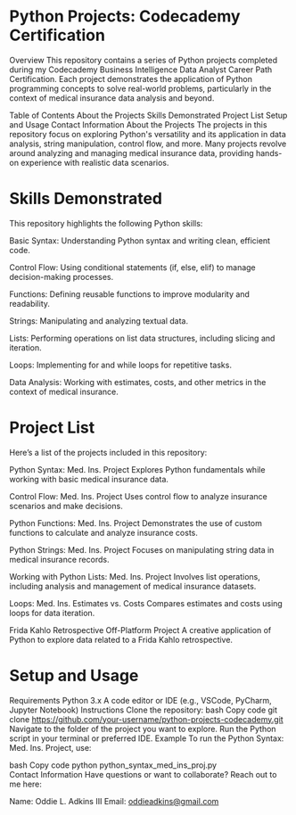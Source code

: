 # Python Projects: Codecademy Certification

Overview
This repository contains a series of Python projects completed during my Codecademy Business Intelligence Data Analyst Career Path Certification. Each project demonstrates the application of Python programming concepts to solve real-world problems, particularly in the context of medical insurance data analysis and beyond.

Table of Contents
About the Projects
Skills Demonstrated
Project List
Setup and Usage
Contact Information
About the Projects
The projects in this repository focus on exploring Python's versatility and its application in data analysis, string manipulation, control flow, and more. Many projects revolve around analyzing and managing medical insurance data, providing hands-on experience with realistic data scenarios.

# Skills Demonstrated
This repository highlights the following Python skills:

Basic Syntax: Understanding Python syntax and writing clean, efficient code.

Control Flow: Using conditional statements (if, else, elif) to manage decision-making processes.

Functions: Defining reusable functions to improve modularity and readability.

Strings: Manipulating and analyzing textual data.

Lists: Performing operations on list data structures, including slicing and iteration.

Loops: Implementing for and while loops for repetitive tasks.

Data Analysis: Working with estimates, costs, and other metrics in the context of medical insurance.

# Project List
Here’s a list of the projects included in this repository:

Python Syntax: Med. Ins. Project Explores Python fundamentals while working with basic medical insurance data.

Control Flow: Med. Ins. Project Uses control flow to analyze insurance scenarios and make decisions.

Python Functions: Med. Ins. Project Demonstrates the use of custom functions to calculate and analyze insurance costs.

Python Strings: Med. Ins. Project Focuses on manipulating string data in medical insurance records.

Working with Python Lists: Med. Ins. Project Involves list operations, including analysis and management of medical insurance datasets.

Loops: Med. Ins. Estimates vs. Costs Compares estimates and costs using loops for data iteration.

Frida Kahlo Retrospective Off-Platform Project A creative application of Python to explore data related to a Frida Kahlo retrospective.

# Setup and Usage
Requirements
Python 3.x
A code editor or IDE (e.g., VSCode, PyCharm, Jupyter Notebook)
Instructions
Clone the repository:
bash
Copy code
git clone https://github.com/your-username/python-projects-codecademy.git  
Navigate to the folder of the project you want to explore.
Run the Python script in your terminal or preferred IDE.
Example
To run the Python Syntax: Med. Ins. Project, use:

bash
Copy code
python python_syntax_med_ins_proj.py  
Contact Information
Have questions or want to collaborate? Reach out to me here:

Name: Oddie L. Adkins III
Email: oddieadkins@gmail.com
